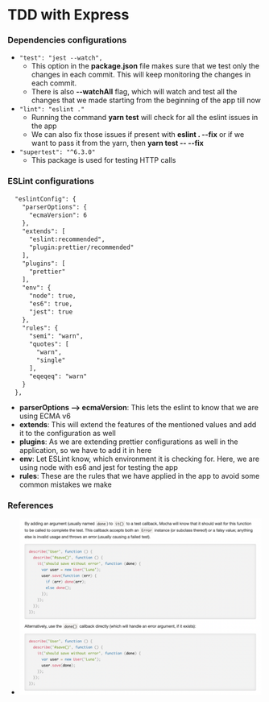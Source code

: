 # TDD with Express

### Dependencies configurations

- `"test": "jest --watch",`
  - This option in the **package.json** file makes sure that we test only the changes in each commit. This will keep monitoring the changes in each commit.
  - There is also **--watchAll** flag, which will watch and test all the changes that we made starting from the beginning of the app till now
- `"lint": "eslint ."`
  - Running the command **yarn test** will check for all the eslint issues in the app
  - We can also fix those issues if present with **eslint . --fix** or if we want to pass it from the yarn, then **yarn test -- --fix**
- `"supertest": "^6.3.0"`
  - This package is used for testing HTTP calls

### ESLint configurations

```
  "eslintConfig": {
    "parserOptions": {
      "ecmaVersion": 6
    },
    "extends": [
      "eslint:recommended",
      "plugin:prettier/recommended"
    ],
    "plugins": [
      "prettier"
    ],
    "env": {
      "node": true,
      "es6": true,
      "jest": true
    },
    "rules": {
      "semi": "warn",
      "quotes": [
        "warn",
        "single"
      ],
      "eqeqeq": "warn"
    }
  },
```

- **parserOptions --> ecmaVersion**: This lets the eslint to know that we are using ECMA v6
- **extends**: This will extend the features of the mentioned values and add it to the configuration as well
- **plugins**: As we are extending prettier configurations as well in the application, so we have to add it in here
- **env**: Let ESLint know, which environment it is checking for. Here, we are using node with es6 and jest for testing the app
- **rules**: These are the rules that we have applied in the app to avoid some common mistakes we make

### References

- ![Asynchronous Test](/readme_assets/asynchronous_test.png)
